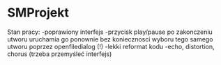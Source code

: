 # SMProjekt
Stan pracy:
-poprawiony interfejs
-przycisk play/pause po zakonczeniu utworu uruchamia go ponownie bez koniecznosci wyboru tego samego utworu poprzez openfiledialog (!)
-lekki reformat kodu
-echo, distortion, chorus (trzeba przemyśleć interfejs)

